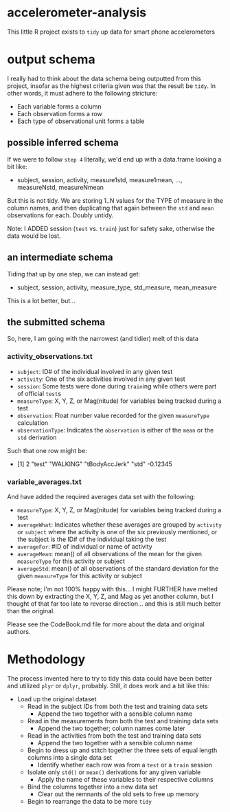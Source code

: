 # accelerometer-analysis
This little R project exists to `tidy` up data for smart phone accelerometers

# output schema

I really had to think about the data schema being outputted from this project, insofar as the highest criteria given was that the result be `tidy`.  In other words, it must adhere to the following stricture:

* Each variable forms a column
* Each observation forms a row
* Each type of observational unit forms a table

## possible inferred schema

If we were to follow `step 4` literally, we'd end up with a data.frame looking a bit like:

* subject, session, activity, measure1std, measure1mean, ..., measureNstd, measureNmean

But this is not tidy.  We are storing 1..N values for the TYPE of measure in the column names, and then duplicating that again between the `std` and `mean` observations for each.  Doubly untidy.

Note: I ADDED session (`test` vs. `train`) just for safety sake, otherwise the data would be lost.

## an intermediate schema

Tiding that up by one step, we can instead get:

* subject, session, activity, measure\_type, std\_measure, mean\_measure

This is a lot better, but...

## the submitted schema

So, here, I am going with the narrowest (and tidier) melt of this data

### activity_observations.txt

* `subject`: ID# of the individual involved in any given test
* `activity`: One of the six activities involved in any given test
* `session`: Some tests were done during `train`ing while others were part of official `test`s
* `measureType`: X, Y, Z, or Mag(nitude) for variables being tracked during a test
* `observation`: Float number value recorded for the given `measureType` calculation
* `observationType`: Indicates the `observation` is either of the `mean` or the `std` derivation

Such that one row might be:

* [1] 2 "test" "WALKING" "tBodyAccJerk" "std" -0.12345

### variable_averages.txt

And have added the required averages data set with the following:

* `measureType`: X, Y, Z, or Mag(nitude) for variables being tracked during a test
* `averageWhat`: Indicates whether these averages are grouped by `activity` or `subject` where the activity is one of the six previously mentioned, or the subject is the ID# of the individual taking the test
* `averageFor`: #ID of individual or name of activity
* `averageMean`: mean() of all observations of the mean for the given `measureType` for this activity or subject
* `averageStd`: mean() of all observations of the standard deviation for the given `measureType` for this activity or subject

Please note; I'm not 100% happy with this... I might FURTHER have melted this down by extracting the X, Y, Z, and Mag as yet another column, but I thought of that far too late to reverse direction... and this is still much better than the original.

Please see the CodeBook.md file for more about the data and original authors.

# Methodology

The process invented here to try to tidy this data could have been better and utilized `plyr` or `dplyr`, probably.  Still, it does work and a bit like this:

* Load up the original dataset
  * Read in the subject IDs from both the test and training data sets
    * Append the two together with a sensible column name
  * Read in the measurements from both the test and training data sets
    * Append the two together; column names come later
  * Read in the activities from both the test and training data sets
    * Append the two together with a sensible column name
  * Begin to dress up and stitch together the three sets of equal length columns into a single data set
    * Identify whether each row was from a `test` or a `train` session
  * Isolate only `std()` or `mean()` derivations for any given variable
    * Apply the name of these variables to their respective columns
  * Bind the columns together into a new data set
    * Clear out the remnants of the old sets to free up memory
  * Begin to rearrange the data to be more `tidy`
 
